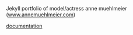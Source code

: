 Jekyll portfolio of model/actress anne muehlmeier (www.annemuehlmeier.com)

[documentation](http://jekyllrb.com/)
